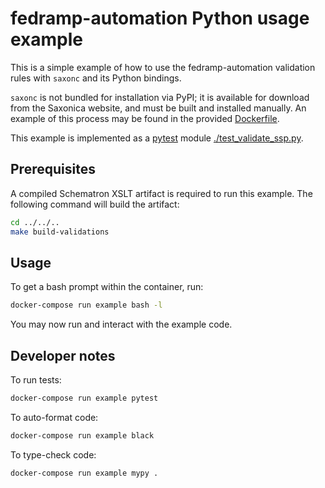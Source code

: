 # fedramp-automation Python usage example

This is a simple example of how to use the fedramp-automation validation rules with `saxonc` and its Python bindings.

`saxonc` is not bundled for installation via PyPI; it is available for download from the Saxonica website, and must be built and installed manually. An example of this process may be found in the provided [Dockerfile](./Dockerfile).

This example is implemented as a [pytest](https://pytest.org/) module [./test_validate_ssp.py](./test_validate_ssp.py).
## Prerequisites

A compiled Schematron XSLT artifact is required to run this example. The following command will build the artifact:

```bash
cd ../../..
make build-validations
```

## Usage

To get a bash prompt within the container, run:

```bash
docker-compose run example bash -l
```

You may now run and interact with the example code.

## Developer notes

To run tests:

```bash
docker-compose run example pytest
```

To auto-format code:

```bash
docker-compose run example black
```

To type-check code:

```bash
docker-compose run example mypy .
```
